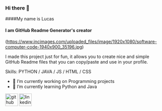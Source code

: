 ### Hi there 👋

####My name is Lucas
#### I am GitHub Readme Generator's creator
(https://www.incimages.com/uploaded_files/image/1920x1080/software-computer-code-1940x900_35196.jpg)

I made this project just for fun, it allows you to create nice and simple GitHub Readme files that you can copy/paste and use in your profile.

Skills: PYTHON / JAVA / JS / HTML / CSS

- 🔭 I’m currently working on Programming projects 
- 🌱 I’m currently learning Python and Java 


[<img src='https://cdn.jsdelivr.net/npm/simple-icons@3.0.1/icons/github.svg' alt='github' height='40'>](https://github.com/https://github.com/Lukasx76)  [<img src='https://cdn.jsdelivr.net/npm/simple-icons@3.0.1/icons/linkedin.svg' alt='linkedin' height='40'>](https://www.linkedin.com/in/https://www.linkedin.com/in/lucas-gomes-048696173//)  

